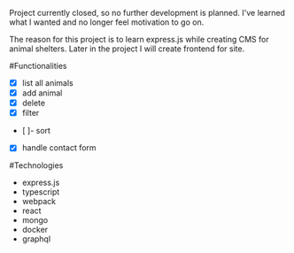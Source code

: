 Project currently closed, so no further development is planned. I've learned what I wanted and no longer feel motivation to go on.

The reason for this project is to learn express.js while creating CMS for animal shelters. Later in the project I will create frontend for site.

#Functionalities

* [x] list all animals
* [x] add animal
* [x] delete
* [x] filter
* [ ]- sort
* [x] handle contact form

#Technologies

- express.js
- typescript
- webpack
- react
- mongo
- docker
- graphql
